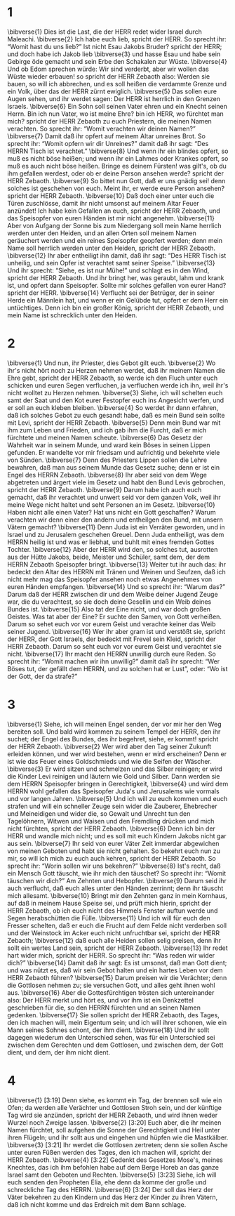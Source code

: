 # 1 
\bibverse{1} Dies ist die Last, die der HERR redet wider Israel durch Maleachi. \bibverse{2} Ich habe euch lieb, spricht der HERR. So sprecht ihr: “Womit hast du uns lieb?” Ist nicht Esau Jakobs Bruder? spricht der HERR; und doch habe ich Jakob lieb \bibverse{3} und hasse Esau und habe sein Gebirge öde gemacht und sein Erbe den Schakalen zur Wüste. \bibverse{4} Und ob Edom sprechen würde: Wir sind verderbt, aber wir wollen das Wüste wieder erbauen! so spricht der HERR Zebaoth also: Werden sie bauen, so will ich abbrechen, und es soll heißen die verdammte Grenze und ein Volk, über das der HERR zürnt ewiglich. \bibverse{5} Das sollen eure Augen sehen, und ihr werdet sagen: Der HERR ist herrlich in den Grenzen Israels. \bibverse{6} Ein Sohn soll seinen Vater ehren und ein Knecht seinen Herrn. Bin ich nun Vater, wo ist meine Ehre? bin ich HERR, wo fürchtet man mich? spricht der HERR Zebaoth zu euch Priestern, die meinen Namen verachten. So sprecht ihr: “Womit verachten wir deinen Namen?” \bibverse{7} Damit daß ihr opfert auf meinem Altar unreines Brot. So sprecht ihr: “Womit opfern wir dir Unreines?” damit daß ihr sagt: “Des HERRN Tisch ist verachtet.” \bibverse{8} Und wenn ihr ein blindes opfert, so muß es nicht böse heißen; und wenn ihr ein Lahmes oder Krankes opfert, so muß es auch nicht böse heißen. Bringe es deinem Fürsten! was gilt's, ob du ihm gefallen werdest, oder ob er deine Person ansehen werde? spricht der HERR Zebaoth. \bibverse{9} So bittet nun Gott, daß er uns gnädig sei! denn solches ist geschehen von euch. Meint ihr, er werde eure Person ansehen? spricht der HERR Zebaoth. \bibverse{10} Daß doch einer unter euch die Türen zuschlösse, damit ihr nicht umsonst auf meinem Altar Feuer anzündet! Ich habe kein Gefallen an euch, spricht der HERR Zebaoth, und das Speisopfer von euren Händen ist mir nicht angenehm. \bibverse{11} Aber von Aufgang der Sonne bis zum Niedergang soll mein Name herrlich werden unter den Heiden, und an allen Orten soll meinem Namen geräuchert werden und ein reines Speisopfer geopfert werden; denn mein Name soll herrlich werden unter den Heiden, spricht der HERR Zebaoth. \bibverse{12} Ihr aber entheiligt ihn damit, daß ihr sagt: “Des HERR Tisch ist unheilig, und sein Opfer ist verachtet samt seiner Speise.” \bibverse{13} Und ihr sprecht: “Siehe, es ist nur Mühe!” und schlagt es in den Wind, spricht der HERR Zebaoth. Und ihr bringt her, was geraubt, lahm und krank ist, und opfert dann Speisopfer. Sollte mir solches gefallen von eurer Hand? spricht der HERR. \bibverse{14} Verflucht sei der Betrüger, der in seiner Herde ein Männlein hat, und wenn er ein Gelübde tut, opfert er dem Herr ein untüchtiges. Denn ich bin ein großer König, spricht der HERR Zebaoth, und mein Name ist schrecklich unter den Heiden. 

# 2 
\bibverse{1} Und nun, ihr Priester, dies Gebot gilt euch. \bibverse{2} Wo ihr's nicht hört noch zu Herzen nehmen werdet, daß ihr meinem Namen die Ehre gebt, spricht der HERR Zebaoth, so werde ich den Fluch unter euch schicken und euren Segen verfluchen, ja verfluchen werde ich ihn, weil ihr's nicht wolltet zu Herzen nehmen. \bibverse{3} Siehe, ich will schelten euch samt der Saat und den Kot eurer Festopfer euch ins Angesicht werfen, und er soll an euch kleben bleiben. \bibverse{4} So werdet ihr dann erfahren, daß ich solches Gebot zu euch gesandt habe, daß es mein Bund sein sollte mit Levi, spricht der HERR Zebaoth. \bibverse{5} Denn mein Bund war mit ihm zum Leben und Frieden, und ich gab ihm die Furcht, daß er mich fürchtete und meinen Namen scheute. \bibverse{6} Das Gesetz der Wahrheit war in seinem Munde, und ward kein Böses in seinen Lippen gefunden. Er wandelte vor mir friedsam und aufrichtig und bekehrte viele von Sünden. \bibverse{7} Denn des Priesters Lippen sollen die Lehre bewahren, daß man aus seinem Munde das Gesetz suche; denn er ist ein Engel des HERRN Zebaoth. \bibverse{8} Ihr aber seid von dem Wege abgetreten und ärgert viele im Gesetz und habt den Bund Levis gebrochen, spricht der HERR Zebaoth. \bibverse{9} Darum habe ich auch euch gemacht, daß ihr verachtet und unwert seid vor dem ganzen Volk, weil ihr meine Wege nicht haltet und seht Personen an im Gesetz. \bibverse{10} Haben nicht alle einen Vater? Hat uns nicht ein Gott geschaffen? Warum verachten wir denn einer den andern und entheilgen den Bund, mit unsern Vätern gemacht? \bibverse{11} Denn Juda ist ein Verräter geworden, und in Israel und zu Jerusalem geschehen Greuel. Denn Juda entheiligt, was dem HERRN heilig ist und was er liebhat, und buhlt mit eines fremden Gottes Tochter. \bibverse{12} Aber der HERR wird den, so solches tut, ausrotten aus der Hütte Jakobs, beide, Meister und Schüler, samt dem, der dem HERRN Zebaoth Speisopfer bringt. \bibverse{13} Weiter tut ihr auch das: ihr bedeckt den Altar des HERRN mit Tränen und Weinen und Seufzen, daß ich nicht mehr mag das Speisopfer ansehen noch etwas Angenehmes von euren Händen empfangen. \bibverse{14} Und so sprecht ihr: “Warum das?” Darum daß der HERR zwischen dir und dem Weibe deiner Jugend Zeuge war, die du verachtest, so sie doch deine Gesellin und ein Weib deines Bundes ist. \bibverse{15} Also tat der Eine nicht, und war doch großen Geistes. Was tat aber der Eine? Er suchte den Samen, von Gott verheißen. Darum so sehet euch vor vor eurem Geist und verachte keiner das Weib seiner Jugend. \bibverse{16} Wer ihr aber gram ist und verstößt sie, spricht der HERR, der Gott Israels, der bedeckt mit Frevel sein Kleid, spricht der HERR Zebaoth. Darum so seht euch vor vor eurem Geist und verachtet sie nicht. \bibverse{17} Ihr macht den HERRN unwillig durch eure Reden. So sprecht ihr: “Womit machen wir ihn unwillig?” damit daß ihr sprecht: “Wer Böses tut, der gefällt dem HERRN, und zu solchen hat er Lust”, oder: “Wo ist der Gott, der da strafe?” 

# 3 
\bibverse{1} Siehe, ich will meinen Engel senden, der vor mir her den Weg bereiten soll. Und bald wird kommen zu seinem Tempel der HERR, den ihr suchet; der Engel des Bundes, des ihr begehret, siehe, er kommt! spricht der HERR Zebaoth. \bibverse{2} Wer wird aber den Tag seiner Zukunft erleiden können, und wer wird bestehen, wenn er wird erscheinen? Denn er ist wie das Feuer eines Goldschmieds und wie die Seifen der Wäscher. \bibverse{3} Er wird sitzen und schmelzen und das Silber reinigen; er wird die Kinder Levi reinigen und läutern wie Gold und Silber. Dann werden sie dem HERRN Speisopfer bringen in Gerechtigkeit, \bibverse{4} und wird dem HERRN wohl gefallen das Speisopfer Juda's und Jerusalems wie vormals und vor langen Jahren. \bibverse{5} Und ich will zu euch kommen und euch strafen und will ein schneller Zeuge sein wider die Zauberer, Ehebrecher und Meineidigen und wider die, so Gewalt und Unrecht tun den Tagelöhnern, Witwen und Waisen und den Fremdling drücken und mich nicht fürchten, spricht der HERR Zebaoth. \bibverse{6} Denn ich bin der HERR und wandle mich nicht; und es soll mit euch Kindern Jakobs nicht gar aus sein. \bibverse{7} Ihr seid von eurer Väter Zeit immerdar abgewichen von meinen Geboten und habt sie nicht gehalten. So bekehrt euch nun zu mir, so will ich mich zu euch auch kehren, spricht der HERR Zebaoth. So sprecht ihr: “Worin sollen wir uns bekehren?” \bibverse{8} Ist's recht, daß ein Mensch Gott täuscht, wie ihr mich den täuschet? So sprecht ihr: “Womit täuschen wir dich?” Am Zehnten und Hebopfer. \bibverse{9} Darum seid ihr auch verflucht, daß euch alles unter den Händen zerrinnt; denn ihr täuscht mich allesamt. \bibverse{10} Bringt mir den Zehnten ganz in mein Kornhaus, auf daß in meinem Hause Speise sei, und prüft mich hierin, spricht der HERR Zebaoth, ob ich euch nicht des Himmels Fenster auftun werde und Segen herabschütten die Fülle. \bibverse{11} Und ich will für euch den Fresser schelten, daß er euch die Frucht auf dem Felde nicht verderben soll und der Weinstock im Acker euch nicht unfruchtbar sei, spricht der HERR Zebaoth; \bibverse{12} daß euch alle Heiden sollen selig preisen, denn ihr sollt ein wertes Land sein, spricht der HERR Zebaoth. \bibverse{13} Ihr redet hart wider mich, spricht der HERR. So sprecht ihr: “Was reden wir wider dich?” \bibverse{14} Damit daß ihr sagt: Es ist umsonst, daß man Gott dient; und was nützt es, daß wir sein Gebot halten und ein hartes Leben vor dem HERR Zebaoth führen? \bibverse{15} Darum preisen wir die Verächter; denn die Gottlosen nehmen zu; sie versuchen Gott, und alles geht ihnen wohl aus. \bibverse{16} Aber die Gottesfürchtigen trösten sich untereinander also: Der HERR merkt und hört es, und vor ihm ist ein Denkzettel geschrieben für die, so den HERRN fürchten und an seinen Namen gedenken. \bibverse{17} Sie sollen spricht der HERR Zebaoth, des Tages, den ich machen will, mein Eigentum sein; und ich will ihrer schonen, wie ein Mann seines Sohnes schont, der ihm dient. \bibverse{18} Und ihr sollt dagegen wiederum den Unterschied sehen, was für ein Unterschied sei zwischen dem Gerechten und dem Gottlosen, und zwischen dem, der Gott dient, und dem, der ihm nicht dient. 

# 4 
\bibverse{1} [3:19] Denn siehe, es kommt ein Tag, der brennen soll wie ein Ofen; da werden alle Verächter und Gottlosen Stroh sein, und der künftige Tag wird sie anzünden, spricht der HERR Zebaoth, und wird ihnen weder Wurzel noch Zweige lassen. \bibverse{2} [3:20] Euch aber, die ihr meinen Namen fürchtet, soll aufgehen die Sonne der Gerechtigkeit und Heil unter ihren Flügeln; und ihr sollt aus und eingehen und hüpfen wie die Mastkälber. \bibverse{3} [3:21] Ihr werdet die Gottlosen zertreten; denn sie sollen Asche unter euren Füßen werden des Tages, den ich machen will, spricht der HERR Zebaoth. \bibverse{4} [3:22] Gedenkt des Gesetzes Mose's, meines Knechtes, das ich ihm befohlen habe auf dem Berge Horeb an das ganze Israel samt den Geboten und Rechten. \bibverse{5} [3:23] Siehe, ich will euch senden den Propheten Elia, ehe denn da komme der große und schreckliche Tag des HERRN. \bibverse{6} [3:24] Der soll das Herz der Väter bekehren zu den Kindern und das Herz der Kinder zu ihren Vätern, daß ich nicht komme und das Erdreich mit dem Bann schlage. 